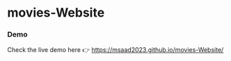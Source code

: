 # movies-Website


### Demo 

Check the live demo here 👉️  https://msaad2023.github.io/movies-Website/



